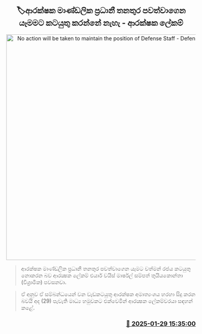 <p align='center'><b><h2 align='center' title='No action will be taken to maintain the position of Defense Staff - Defense Secretary'>🏷ආරක්ෂක මාණ්ඩලික ප්‍රධානී තනතුර පවත්වාගෙන යෑමමට කටයුතු කරන්නේ නැහැ - ආරක්ෂක ලේකම්</h2></b></p>
<p align='center'><img src='https://helakuru.sgp1.cdn.digitaloceanspaces.com/esana/images/lib/sampath-thuiyakontha-uu.jpg' width='600' alt='No action will be taken to maintain the position of Defense Staff - Defense Secretary'></p>

> ආරක්ෂක මාණ්ඩලික ප්‍රධානී තනතුර පවත්වාගෙන යෑමට වත්මන් රජය කටයුතු නොකරන බව ආරක්‍ෂක ලේකම් එයාර් වයිස් මාර්ෂල් සම්පත් තුයියකොන්තා (විශ්‍රාමික) පවසනවා.

> ඒ අනුව ඒ සම්බන්ධයෙන් වන වැඩකටයුතු ආරක්ෂක අමාත්‍යංශය හරහා සිදු කරන බවයි අද (29) පැවැති මාධ්‍ය හමුවකට එක්වෙමින් ආරක්‍ෂක ලේකම්වරයා සඳහන් කළේ. 



<h3 align='right'><a href='https://www.helakuru.lk/esana/p/106997/'>📅 2025-01-29 15:35:00</a></h3>
